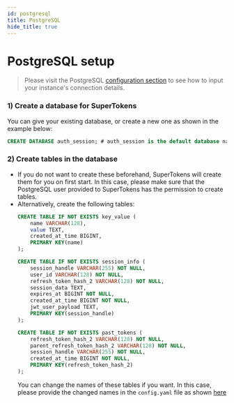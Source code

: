 ```yaml
---
id: postgresql
title: PostgreSQL
hide_title: true
---
```


# PostgreSQL setup

> Please visit the PostgreSQL [configuration section](../../configuration/database/postgresql) to see how to input your instance's connection details.

### 1) Create a database for SuperTokens
You can give your existing database, or create a new one as shown in the example below:
```sql
CREATE DATABASE auth_session; # auth_session is the default database name
```

### 2) Create tables in the database
- If you do not want to create these beforehand, SuperTokens will create them for you on first start. In this case, please make sure that the PostgreSQL user provided to SuperTokens has the permission to create tables.
- Alternatively, create the following tables:
    ```sql
    CREATE TABLE IF NOT EXISTS key_value (
        name VARCHAR(128),
        value TEXT,
        created_at_time BIGINT,
        PRIMARY KEY(name)
    );

    CREATE TABLE IF NOT EXISTS session_info (
        session_handle VARCHAR(255) NOT NULL,
        user_id VARCHAR(128) NOT NULL,
        refresh_token_hash_2 VARCHAR(128) NOT NULL,
        session_data TEXT,
        expires_at BIGINT NOT NULL,
        created_at_time BIGINT NOT NULL,
        jwt_user_payload TEXT,
        PRIMARY KEY(session_handle)
    );

    CREATE TABLE IF NOT EXISTS past_tokens (
        refresh_token_hash_2 VARCHAR(128) NOT NULL,
        parent_refresh_token_hash_2 VARCHAR(128) NOT NULL,
        session_handle VARCHAR(255) NOT NULL,
        created_at_time BIGINT NOT NULL,
        PRIMARY KEY(refresh_token_hash_2)
    );
    ```
    You can change the names of these tables if you want. In this case, please provide the changed names in the ```config.yaml``` file as shown [here](../../configuration/database/postgresql)
